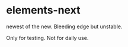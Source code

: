 # elements-next
newest of the new. Bleeding edge but unstable.

Only for testing. Not for daily use.
